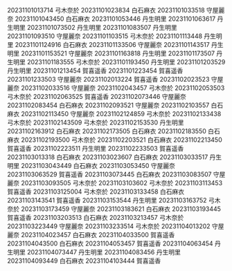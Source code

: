 20231101013714 弓木奈於
20231101023834 白石麻衣
20231101033518 守屋麗奈
20231101043450 白石麻衣
20231101053446 丹生明里
20231101063617 丹生明里
20231101073502 丹生明里
20231101083507 丹生明里
20231101093510 守屋麗奈
20231101103515 弓木奈於
20231101113448 丹生明里
20231101124916 白石麻衣
20231101133506 守屋麗奈
20231101143517 丹生明里
20231101153521 守屋麗奈
20231101163818 丹生明里
20231101173507 丹生明里
20231101183555 弓木奈於
20231101193450 丹生明里
20231101203529 丹生明里
20231101213454 賀喜遥香
20231101223454 賀喜遥香
20231101233503 守屋麗奈
20231102013224 賀喜遥香
20231102023523 守屋麗奈
20231102033516 守屋麗奈
20231102043457 弓木奈於
20231102053503 弓木奈於
20231102063525 賀喜遥香
20231102073446 守屋麗奈
20231102083454 白石麻衣
20231102093521 守屋麗奈
20231102103557 白石麻衣
20231102113450 守屋麗奈
20231102124859 弓木奈於
20231102133438 弓木奈於
20231102143509 弓木奈於
20231102153530 丹生明里
20231102163912 白石麻衣
20231102173505 白石麻衣
20231102183550 白石麻衣
20231102193500 弓木奈於
20231102203521 白石麻衣
20231102213450 賀喜遥香
20231102223511 丹生明里
20231102233503 賀喜遥香
20231103013318 白石麻衣
20231103023607 白石麻衣
20231103033517 丹生明里
20231103043449 白石麻衣
20231103053450 守屋麗奈
20231103063529 賀喜遥香
20231103073445 白石麻衣
20231103083507 守屋麗奈
20231103093505 弓木奈於
20231103103602 弓木奈於
20231103113453 賀喜遥香
20231103125004 弓木奈於
20231103133458 白石麻衣
20231103143541 賀喜遥香
20231103153544 丹生明里
20231103163752 弓木奈於
20231103173459 守屋麗奈
20231103183621 白石麻衣
20231103193445 賀喜遥香
20231103203513 白石麻衣
20231103213457 弓木奈於
20231103223449 守屋麗奈
20231103233514 弓木奈於
20231104013202 守屋麗奈
20231104023457 白石麻衣
20231104033500 賀喜遥香
20231104043500 白石麻衣
20231104053457 賀喜遥香
20231104063454 丹生明里
20231104073447 丹生明里
20231104083456 丹生明里
20231104093449 白石麻衣
20231104103444 賀喜遥香

